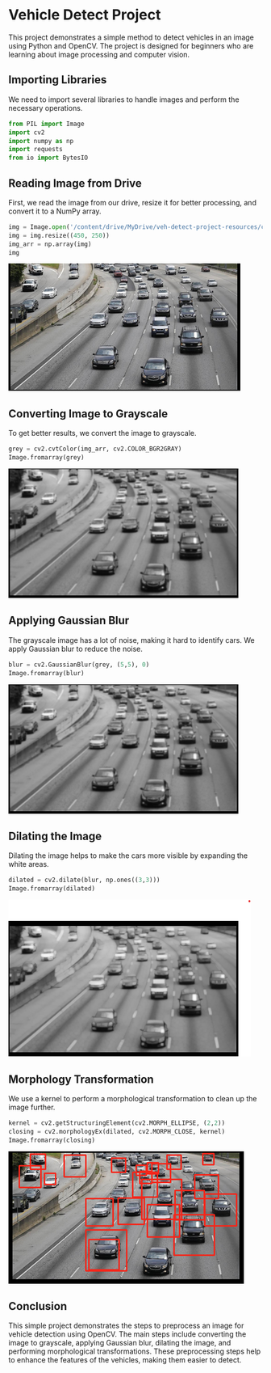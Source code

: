 
# Vehicle Detect Project

This project demonstrates a simple method to detect vehicles in an image using Python and OpenCV. The project is designed for beginners who are learning about image processing and computer vision.

## Importing Libraries

We need to import several libraries to handle images and perform the necessary operations.

```python
from PIL import Image
import cv2
import numpy as np
import requests
from io import BytesIO
```

## Reading Image from Drive

First, we read the image from our drive, resize it for better processing, and convert it to a NumPy array.

```python
img = Image.open('/content/drive/MyDrive/veh-detect-project-resources/cars.png')
img = img.resize((450, 250))
img_arr = np.array(img)
img
```
![alt text](imgs/image-1.png)


## Converting Image to Grayscale

To get better results, we convert the image to grayscale.

```python
grey = cv2.cvtColor(img_arr, cv2.COLOR_BGR2GRAY)
Image.fromarray(grey)
```

![Grayscale Image](imgs/image-2.png)

## Applying Gaussian Blur

The grayscale image has a lot of noise, making it hard to identify cars. We apply Gaussian blur to reduce the noise.

```python
blur = cv2.GaussianBlur(grey, (5,5), 0)
Image.fromarray(blur)
```
![Blurred Image](imgs/image-2.png)


## Dilating the Image

Dilating the image helps to make the cars more visible by expanding the white areas.

```python
dilated = cv2.dilate(blur, np.ones((3,3)))
Image.fromarray(dilated)
```
![Dilated Image](imgs/image-3.png)


## Morphology Transformation

We use a kernel to perform a morphological transformation to clean up the image further.

```python
kernel = cv2.getStructuringElement(cv2.MORPH_ELLIPSE, (2,2))
closing = cv2.morphologyEx(dilated, cv2.MORPH_CLOSE, kernel)
Image.fromarray(closing)
```
![22 Cars Found](imgs/image-4.png)


## Conclusion

This simple project demonstrates the steps to preprocess an image for vehicle detection using OpenCV. The main steps include converting the image to grayscale, applying Gaussian blur, dilating the image, and performing morphological transformations. These preprocessing steps help to enhance the features of the vehicles, making them easier to detect.
